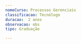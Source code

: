 ```yaml
---
nomeCurso: Processos Gerenciais 
classificacao: Tecnólogo 
duracao:  2 anos 
observacao: obs
tipo: Graduação 

---
```


